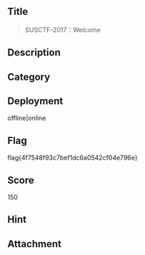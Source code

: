 ## Title
>  SUSCTF-2017：Welcome

## Description


## Category

## Deployment

offline|online                                        

## Flag

 flag{4f7548f93c7bef1dc6a0542cf04e796e}
 
## Score

150

## Hint

## Attachment


